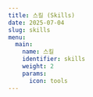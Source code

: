 ```yaml
---
title: 스킬 (Skills)
date: 2025-07-04
slug: skills
menu:
  main:
    name: 스킬
    identifier: skills
    weight: 2
    params:
      icon: tools
---
```

